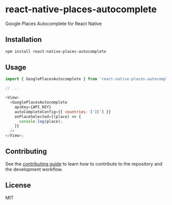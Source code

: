 # react-native-places-autocomplete

Google Places Autocomplete for React Native

## Installation

```sh
npm install react-native-places-autocomplete
```

## Usage

```js
import { GooglePlacesAutocomplete } from 'react-native-places-autocomplete';

// ...

<View>
  <GooglePlacesAutocomplete
    apiKey={API_KEY}
    autoCompleteConfig={{ countries: ['IE'] }}
    onPlaceSelected={(place) => {
      console.log(place);
    }}
  />
</View>;
```

## Contributing

See the [contributing guide](CONTRIBUTING.md) to learn how to contribute to the repository and the development workflow.

## License

MIT
